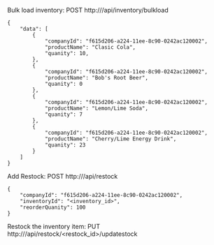 Bulk load inventory: POST http://<url>/api/inventory/bulkload
```
{
    "data": [
        {
            "companyId": "f615d206-a224-11ee-8c90-0242ac120002",
            "productName": "Clasic Cola",
            "quanity": 10,
        },
        {
            "companyId": "f615d206-a224-11ee-8c90-0242ac120002",
            "productName": "Bob's Root Beer",
            "quanity": 0
        },
        {
            "companyId": "f615d206-a224-11ee-8c90-0242ac120002",
            "productName": "Lemon/Lime Soda",
            "quanity": 7
        },
        {
            "companyId": "f615d206-a224-11ee-8c90-0242ac120002",
            "productName": "Cherry/Lime Energy Drink",
            "quanity": 23
        }
    ]
}
```

Add Restock: POST http://<url>/api/restock
```
{
    "companyId": "f615d206-a224-11ee-8c90-0242ac120002",
    "inventoryId": "<inventory_id>",
    "reorderQuanity": 100
}
```

Restock the inventory item: PUT http://<url>/api/restock/<restock_id>/updatestock